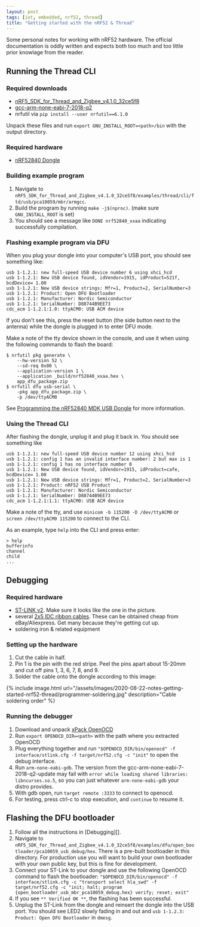 ```yaml
---
layout: post
tags: [iot, embedded, nrf52, thread]
title: "Getting started with the nRF52 & Thread"
---
```


Some personal notes for working with nRF52 hardware. The official documentation
is oddly written and expects both too much and too little prior knowlage from
the reader.

## Running the Thread CLI

### Required downloads

- [nRF5_SDK_for_Thread_and_Zigbee_v4.1.0_32ce5f8](https://www.nordicsemi.com/-/media/Software-and-other-downloads/SDKs/nRF5-SDK-for-Thread/nRF5-SDK-for-Thread-and-Zigbee/nRF5SDKforThreadv41.zip)
- [gcc-arm-none-eabi-7-2018-q2](https://developer.arm.com/tools-and-software/open-source-software/developer-tools/gnu-toolchain/gnu-rm/downloads/6-2017-q2-update)
- nrfutil via `pip install --user nrfutil==6.1.0`

Unpack these files and run `export GNU_INSTALL_ROOT=<path>/bin` with the
output directory.

### Required hardware

- [nRF52840 Dongle](https://www.nordicsemi.com/Software-and-tools/Development-Kits/nRF52840-Dongle)

### Building example program

1. Navigate to `nRF5_SDK_for_Thread_and_Zigbee_v4.1.0_32ce5f8/examples/thread/cli/ftd/usb/pca10059/mbr/armgcc`.
2. Build the program by running `make -j$(nproc)`. (make sure `GNU_INSTALL_ROOT` is set)
3. You should see a message like `DONE nrf52840_xxaa` indicating successfully compilation.

### Flashing example program via DFU

When you plug your dongle into your computer's USB port, you should see
something like:

```
usb 1-1.2.1: new full-speed USB device number 6 using xhci_hcd
usb 1-1.2.1: New USB device found, idVendor=1915, idProduct=521f, bcdDevice= 1.00
usb 1-1.2.1: New USB device strings: Mfr=1, Product=2, SerialNumber=3
usb 1-1.2.1: Product: Open DFU Bootloader
usb 1-1.2.1: Manufacturer: Nordic Semiconductor
usb 1-1.2.1: SerialNumber: D88744B9EE73
cdc_acm 1-1.2.1:1.0: ttyACM0: USB ACM device
```

If you don't see this, press the reset button (the side button next to the
antenna) while the dongle is plugged in to enter DFU mode.

Make a note of the tty device shown in the console, and use it when using the
following commands to flash the board:

```console
$ nrfutil pkg generate \
    --hw-version 52 \
    --sd-req 0x00 \
    --application-version 1 \
    --application _build/nrf52840_xxaa.hex \
    app_dfu_package.zip
$ nrfutil dfu usb-serial \
    -pkg app_dfu_package.zip \
    -p /dev/ttyACM0
```

See [Programming the nRF52840 MDK USB
Dongle](https://wiki.makerdiary.com/nrf52840-mdk-usb-dongle/programming/) for
more information.

### Using the Thread CLI

After flashing the dongle, unplug it and plug it back in. You should see
something like

```
usb 1-1.2.1: new full-speed USB device number 12 using xhci_hcd
usb 1-1.2.1: config 1 has an invalid interface number: 2 but max is 1
usb 1-1.2.1: config 1 has no interface number 0
usb 1-1.2.1: New USB device found, idVendor=1915, idProduct=cafe, bcdDevice= 1.00
usb 1-1.2.1: New USB device strings: Mfr=1, Product=2, SerialNumber=3
usb 1-1.2.1: Product: nRF52 USB Product
usb 1-1.2.1: Manufacturer: Nordic Semiconductor
usb 1-1.2.1: SerialNumber: D88744B9EE73
cdc_acm 1-1.2.1:1.1: ttyACM0: USB ACM device
```

Make a note of the tty, and use `minicom -b 115200 -D /dev/ttyACM0` or `screen
/dev/ttyACM0 115200` to connect to the CLI.

As an example, type `help` into the CLI and press enter:

```
> help
bufferinfo
channel
child
...
```

## Debugging

### Required hardware

- [ST-LINK v2](https://www.adafruit.com/product/2548). Make sure it looks like the one in the picture.
- several [2x5 IDC ribbon cables](https://www.sparkfun.com/products/8535). These can be obtained cheap from eBay/Aliexpress. Get many because they're getting cut up.
- soldering iron & related equipment

### Setting up the hardware

1. Cut the cable in half.
2. Pin 1 is the pin with the red stripe. Peel the pins apart about 15-20mm and cut off pins 1, 3, 6, 7, 8, and 9.
3. Solder the cable onto the dongle according to this image:

{% include image.html
    url="/assets/images/2020-08-22-notes-getting-started-nrf52-thread/programmer-soldering.jpg"
    description="Cable soldering order" %}

### Running the debugger

1. Download and unpack [xPack OpenOCD](https://github.com/xpack-dev-tools/openocd-xpack/releases/tag/v0.10.0-14)
2. Run `export OPENOCD_DIR=<path>` with the path where you extracted OpenOCD
3. Plug everything together and run `"$OPENOCD_DIR/bin/openocd" -f interface/stlink.cfg -f target/nrf52.cfg -c "init"` to open the debug interface.
4. Run `arm-none-eabi-gdb`. The version from the gcc-arm-none-eabi-7-2018-q2-update may fail with `error while loading shared libraries: libncurses.so.5`, so you can just whatever `arm-none-eabi-gdb` your distro provides.
5. With gdb open, run `target remote :3333` to connect to openocd.
6. For testing, press ctrl-c to stop execution, and `continue` to resume it.

## Flashing the DFU bootloader

1. Follow all the instructions in [Debugging][].
2. Navigate to `nRF5_SDK_for_Thread_and_Zigbee_v4.1.0_32ce5f8/examples/dfu/open_bootloader/pca10059_usb_debug/hex`. There is a pre-built bootloader in this directory. For production use you will want to build your own bootloader with your own public key, but this is fine for development.
3. Connect your ST-Link to your dongle and use the following OpenOCD command to flash the bootloader: `"$OPENOCD_DIR/bin/openocd" -f interface/stlink.cfg -c "transport select hla_swd" -f target/nrf52.cfg -c "init; halt; program {open_bootloader_usb_mbr_pca10059_debug.hex} verify; reset; exit"`
4. If you see `** Verified OK **`, the flashing has been successful.
4. Unplug the ST-Link from the dongle and reinsert the dongle into the USB port. You should see LED2 slowly fading in and out and `usb 1-1.2.3: Product: Open DFU Bootloader` in `dmesg`.
